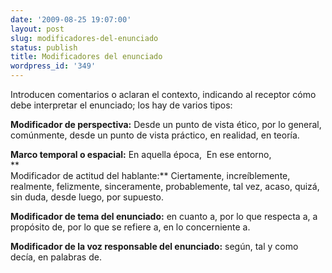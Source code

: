 ```yaml
---
date: '2009-08-25 19:07:00'
layout: post
slug: modificadores-del-enunciado
status: publish
title: Modificadores del enunciado
wordpress_id: '349'
---
```


Introducen comentarios o aclaran el contexto, indicando al receptor cómo debe interpretar el enunciado; los hay de varios tipos:   
  
**Modificador de perspectiva:** Desde un punto de vista ético, por lo general, comúnmente, desde un punto de vista práctico, en realidad, en teoría.  
  
**Marco temporal o espacial:** En aquella época,  En ese entorno,  
**  
Modificador de actitud del hablante:** Ciertamente, increíblemente, realmente, felizmente, sinceramente, probablemente, tal vez, acaso, quizá, sin duda, desde luego, por supuesto.   
  
**Modificador de tema del enunciado:** en cuanto a, por lo que respecta a, a propósito de, por lo que se refiere a, en lo concerniente a.   
  
**Modificador de la voz responsable del enunciado:** según, tal y como decía, en palabras de.
